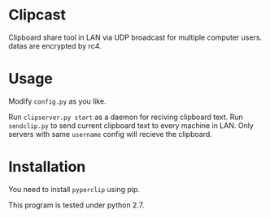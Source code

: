 # Clipcast

Clipboard share tool in LAN via UDP broadcast for multiple computer users. datas are encrypted by rc4.

# Usage

Modify `config.py` as you like.

Run `clipserver.py start` as a daemon for reciving clipboard text. Run `sendclip.py` to send current clipboard text to every machine in LAN. Only servers with same `username` config will recieve the clipboard.

# Installation

You need to install `pyperclip` using pip.

This program is tested under python 2.7.
